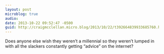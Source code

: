 ```yaml
---
layout: post
microblog: true
audio: 
date: 2013-10-22 09:52:47 -0500
guid: http://craigmcclellan.micro.blog/2013/10/22/t392664839933685760.html
---
```

Does anyone else wish they weren’t a millennial so they weren’t lumped in with all the slackers constantly getting “advice” on the internet?
